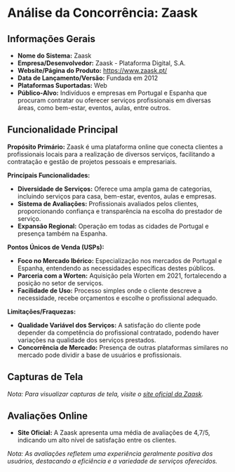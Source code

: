# Análise da Concorrência: Zaask

## Informações Gerais

- **Nome do Sistema:** Zaask
- **Empresa/Desenvolvedor:** Zaask - Plataforma Digital, S.A.
- **Website/Página do Produto:** https://www.zaask.pt/
- **Data de Lançamento/Versão:** Fundada em 2012
- **Plataformas Suportadas:** Web
- **Público-Alvo:** Indivíduos e empresas em Portugal e Espanha que procuram contratar ou oferecer serviços profissionais em diversas áreas, como bem-estar, eventos, aulas, entre outros.


## Funcionalidade Principal

**Propósito Primário:** Zaask é uma plataforma online que conecta clientes a profissionais locais para a realização de diversos serviços, facilitando a contratação e gestão de projetos pessoais e empresariais.

**Principais Funcionalidades:**
- **Diversidade de Serviços:** Oferece uma ampla gama de categorias, incluindo serviços para casa, bem-estar, eventos, aulas e empresas. 
- **Sistema de Avaliações:** Profissionais avaliados pelos clientes, proporcionando confiança e transparência na escolha do prestador de serviço.
- **Expansão Regional:** Operação em todas as cidades de Portugal e presença também na Espanha. 

**Pontos Únicos de Venda (USPs):**
- **Foco no Mercado Ibérico:** Especialização nos mercados de Portugal e Espanha, entendendo as necessidades específicas destes públicos.
- **Parceria com a Worten:** Aquisição pela Worten em 2021, fortalecendo a posição no setor de serviços. 
- **Facilidade de Uso:** Processo simples onde o cliente descreve a necessidade, recebe orçamentos e escolhe o profissional adequado.

**Limitações/Fraquezas:**
- **Qualidade Variável dos Serviços:** A satisfação do cliente pode depender da competência do profissional contratado, podendo haver variações na qualidade dos serviços prestados.
- **Concorrência de Mercado:** Presença de outras plataformas similares no mercado pode dividir a base de usuários e profissionais.


## Capturas de Tela

*Nota: Para visualizar capturas de tela, visite o [site oficial da Zaask](https://www.zaask.pt/).*


## Avaliações Online

- **Site Oficial:** A Zaask apresenta uma média de avaliações de 4,7/5, indicando um alto nível de satisfação entre os clientes.

*Nota: As avaliações refletem uma experiência geralmente positiva dos usuários, destacando a eficiência e a variedade de serviços oferecidos.*
